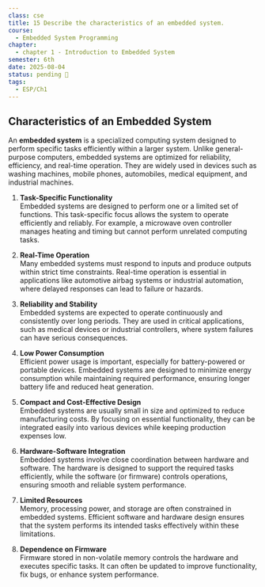 ```yaml
---
class: cse
title: 15 Describe the characteristics of an embedded system.
course:
  - Embedded System Programming
chapter:
  - chapter 1 - Introduction to Embedded System
semester: 6th
date: 2025-08-04
status: pending 🛑
tags:
  - ESP/Ch1
---
```



## Characteristics of an Embedded System

An **embedded system** is a specialized computing system designed to perform specific tasks efficiently within a larger system. Unlike general-purpose computers, embedded systems are optimized for reliability, efficiency, and real-time operation. They are widely used in devices such as washing machines, mobile phones, automobiles, medical equipment, and industrial machines.

1. **Task-Specific Functionality**  
    Embedded systems are designed to perform one or a limited set of functions. This task-specific focus allows the system to operate efficiently and reliably. For example, a microwave oven controller manages heating and timing but cannot perform unrelated computing tasks.
    
2. **Real-Time Operation**  
    Many embedded systems must respond to inputs and produce outputs within strict time constraints. Real-time operation is essential in applications like automotive airbag systems or industrial automation, where delayed responses can lead to failure or hazards.
    
3. **Reliability and Stability**  
    Embedded systems are expected to operate continuously and consistently over long periods. They are used in critical applications, such as medical devices or industrial controllers, where system failures can have serious consequences.
    
4. **Low Power Consumption**  
    Efficient power usage is important, especially for battery-powered or portable devices. Embedded systems are designed to minimize energy consumption while maintaining required performance, ensuring longer battery life and reduced heat generation.
    
5. **Compact and Cost-Effective Design**  
    Embedded systems are usually small in size and optimized to reduce manufacturing costs. By focusing on essential functionality, they can be integrated easily into various devices while keeping production expenses low.
    
6. **Hardware-Software Integration**  
    Embedded systems involve close coordination between hardware and software. The hardware is designed to support the required tasks efficiently, while the software (or firmware) controls operations, ensuring smooth and reliable system performance.
    
7. **Limited Resources**  
    Memory, processing power, and storage are often constrained in embedded systems. Efficient software and hardware design ensures that the system performs its intended tasks effectively within these limitations.
    
8. **Dependence on Firmware**  
    Firmware stored in non-volatile memory controls the hardware and executes specific tasks. It can often be updated to improve functionality, fix bugs, or enhance system performance.
